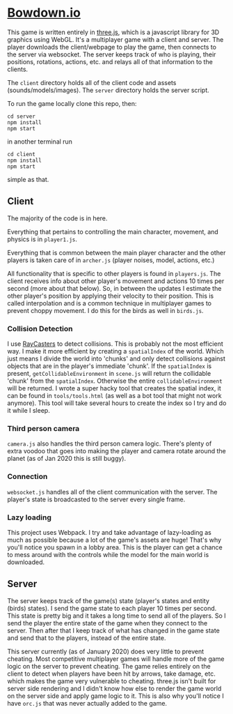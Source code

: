# [Bowdown.io](https://bowdown.io)

This game is written entirely in [three.js](https://threejs.org/), which is a javascript library for 3D graphics using WebGL. It's a multiplayer game with a client and server. The player downloads the client/webpage to play the game, then connects to the server via websocket. The server keeps track of who is playing, their positions, rotations, actions, etc. and relays all of that information to the clients.

The `client` directory holds all of the client code and assets (sounds/models/images). The `server` directory holds the server script.

To run the game locally clone this repo, then:

```
cd server
npm install
npm start
```
in another terminal run
```
cd client
npm install
npm start
```
simple as that.

## Client
The majority of the code is in here.

Everything that pertains to controlling the main character, movement, and physics is in `player1.js`.

Everything that is common between the main player character and the other players is taken care of in `archer.js` (player noises, model, actions, etc.)

All functionality that is specific to other players is found in `players.js`. The client receives info about other player's movement and actions 10 times per second (more about that below). So, in between the updates I estimate the other player's position by applying their velocity to their position. This is called interpolation and is a common technique in multiplayer games to prevent choppy movement. I do this for the birds as well in `birds.js`.

### Collision Detection
I use [RayCasters](https://threejs.org/docs/#api/en/core/Raycaster) to detect collisions. This is probably not the most efficient way. I make it more efficient by creating a `spatialIndex` of the world. Which just means I divide the world into 'chunks' and only detect collisions against objects that are in the player's immediate 'chunk'. If the `spatialIndex` is present, `getCollidableEnvironment` in `scene.js` will return the collidable 'chunk' from the `spatialIndex`. Otherwise the entire `collidableEnvironment` will be returned. I wrote a super hacky tool that creates the spatial index, it can be found in `tools/tools.html` (as well as a bot tool that might not work anymore). This tool will take several hours to create the index so I try and do it while I sleep.

### Third person camera
`camera.js` also handles the third person camera logic. There's plenty of extra voodoo that goes into making the player and camera rotate around the planet (as of Jan 2020 this is still buggy).

### Connection
`websocket.js` handles all of the client communication with the server. The player's state is broadcasted to the server every single frame.

### Lazy loading
This project uses Webpack. I try and take advantage of lazy-loading as much as possible because a lot of the game's assets are huge! That's why you'll notice you spawn in a lobby area. This is the player can get a chance to mess around with the controls while the model for the main world is downloaded.

## Server
The server keeps track of the game(s) state (player's states and entity (birds) states). I send the game state to each player 10 times per second. This state is pretty big and it takes a long time to send all of the players. So I send the player the entire state of the game when they connect to the server. Then after that I keep track of what has changed in the game state and send that to the players, instead of the entire state.

This server currently (as of January 2020) does very little to prevent cheating. Most competitive multiplayer games will handle more of the game logic on the server to prevent cheating. The game relies entirely on the client to detect when players have been hit by arrows, take damage, etc. which makes the game very vulnerable to cheating. three.js isn't built for server side rendering and I didn't know how else to render the game world on the server side and apply game logic to it. This is also why you'll notice I have `orc.js` that was never actually added to the game.